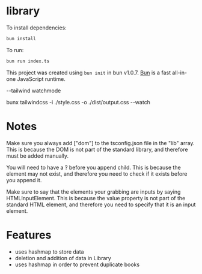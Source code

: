 # library

To install dependencies:

```bash
bun install
```

To run:

```bash
bun run index.ts
```

This project was created using `bun init` in bun v1.0.7. [Bun](https://bun.sh) is a fast all-in-one JavaScript runtime.

--tailwind watchmode

bunx tailwindcss -i ./style.css -o ./dist/output.css --watch

# Notes

Make sure you always add ["dom"] to the tsconfig.json file in the "lib" array. This is because the DOM is not part of the standard library, and therefore must be added manually.

You will need to have a ? before you append child. This is because the element may not exist, and therefore you need to check if it exists before you append it.

Make sure to say that the elements your grabbing are inputs by saying HTMLInputElement. This is because the value property is not part of the standard HTML element, and therefore you need to specify that it is an input element.

# Features

- uses hashmap to store data
- deletion and addition of data in Library
- uses hashmap in order to prevent duplicate books
